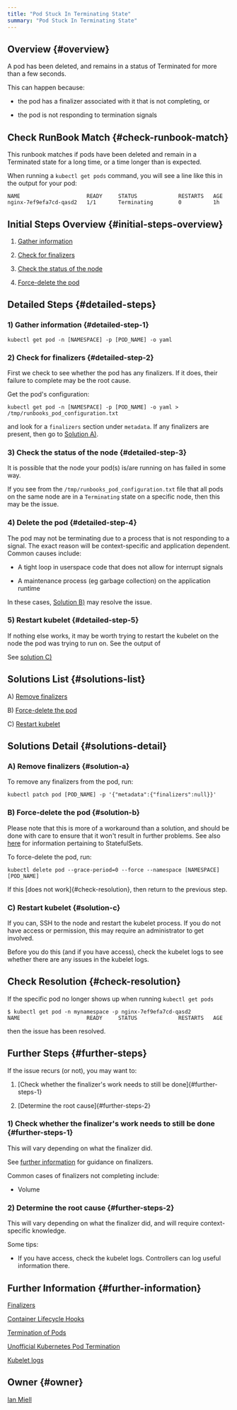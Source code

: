 ```yaml
---
title: "Pod Stuck In Terminating State"
summary: "Pod Stuck In Terminating State"
---
```


## Overview {#overview}

A pod has been deleted, and remains in a status of Terminated for more than a few seconds.

This can happen because:

- the pod has a finalizer associated with it that is not completing, or

- the pod is not responding to termination signals

## Check RunBook Match {#check-runbook-match}

This runbook matches if pods have been deleted and remain in a Terminated state for a long time, or a time longer than is expected.

When running a `kubectl get pods` command, you will see a line like this in the output for your pod:

```
NAME                     READY     STATUS             RESTARTS   AGE
nginx-7ef9efa7cd-qasd2   1/1       Terminating        0          1h
```

## Initial Steps Overview {#initial-steps-overview}

1) [Gather information](#detailed-step-1)

2) [Check for finalizers](#detailed-step-2)

3) [Check the status of the node](#detailed-step-3)

4) [Force-delete the pod](#detailed-step-4)

## Detailed Steps {#detailed-steps}

### 1) Gather information {#detailed-step-1}

```shell
kubectl get pod -n [NAMESPACE] -p [POD_NAME] -o yaml
```

### 2) Check for finalizers {#detailed-step-2}

First we check to see whether the pod has any finalizers. If it does, their failure to complete may be the root cause.

Get the pod's configuration:

```shell
kubectl get pod -n [NAMESPACE] -p [POD_NAME] -o yaml > /tmp/runbooks_pod_configuration.txt
```

and look for a `finalizers` section under `metadata`. If any finalizers are present, then go to [Solution A)](#solution-a).

### 3) Check the status of the node {#detailed-step-3}

It is possible that the node your pod(s) is/are running on has failed in some way.

If you see from the `/tmp/runbooks_pod_configuration.txt` file that all pods on the same node are in a `Terminating` state on a specific node, then this may be the issue.

### 4) Delete the pod {#detailed-step-4}

The pod may not be terminating due to a process that is not responding to a signal. The exact reason will be context-specific and application dependent. Common causes include:

- A tight loop in userspace code that does not allow for interrupt signals

- A maintenance process (eg garbage collection) on the application runtime

In these cases, [Solution B)](#solution-b) may resolve the issue.

### 5) Restart kubelet {#detailed-step-5}

If nothing else works, it may be worth trying to restart the kubelet on the node the pod was trying to run on. See the output of

See [solution C)](#solution-c)

## Solutions List {#solutions-list}

A) [Remove finalizers](#solution-a)

B) [Force-delete the pod](#solution-b)

C) [Restart kubelet](#solution-c)

## Solutions Detail {#solutions-detail}

### A) Remove finalizers {#solution-a}

To remove any finalizers from the pod, run:

```shell
kubectl patch pod [POD_NAME] -p '{"metadata":{"finalizers":null}}'
```

### B) Force-delete the pod {#solution-b}

Please note that this is more of a workaround than a solution, and should be done with care to ensure that it won't result in further problems. See also [here](https://kubernetes.io/docs/tasks/run-application/force-delete-stateful-set-pod/) for information pertaining to StatefulSets.

To force-delete the pod, run:

```shell
kubectl delete pod --grace-period=0 --force --namespace [NAMESPACE] [POD_NAME]
```

If this [does not work]{#check-resolution}, then return to the previous step.


### C) Restart kubelet {#solution-c}

If you can, SSH to the node and restart the kubelet process. If you do not have access or permission, this may require an administrator to get involved.

Before you do this (and if you have access), check the kubelet logs to see whether there are any issues in the kubelet logs.

## Check Resolution {#check-resolution}

If the specific pod no longer shows up when running `kubectl get pods`

```shell
$ kubectl get pod -n mynamespace -p nginx-7ef9efa7cd-qasd2
NAME                     READY     STATUS             RESTARTS   AGE
```

then the issue has been resolved.

## Further Steps {#further-steps}

If the issue recurs (or not), you may want to:

1) [Check whether the finalizer's work needs to still be done]{#further-steps-1}

2) [Determine the root cause]{#further-steps-2}

### 1) Check whether the finalizer's work needs to still be done {#further-steps-1}

This will vary depending on what the finalizer did.

See [further information](#further-information) for guidance on finalizers.

Common cases of finalizers not completing include:

- Volume

### 2) Determine the root cause {#further-steps-2}

This will vary depending on what the finalizer did, and will require context-specific knowledge.

Some tips:

- If you have access, check the kubelet logs. Controllers can log useful information there.

## Further Information {#further-information}

[Finalizers](https://kubernetes.io/docs/tasks/access-kubernetes-api/custom-resources/custom-resource-definitions/#finalizers)

[Container Lifecycle Hooks](https://kubernetes.io/docs/concepts/containers/container-lifecycle-hooks/)

[Termination of Pods](https://kubernetes.io/docs/concepts/workloads/pods/pod/#termination-of-pods)

[Unofficial Kubernetes Pod Termination](https://unofficial-kubernetes.readthedocs.io/en/latest/concepts/abstractions/pod-termination/)

[Kubelet logs](https://kubernetes.io/docs/tasks/debug-application-cluster/debug-cluster/#looking-at-logs)

## Owner {#owner}

[Ian Miell](https://github.com/ianmiell)

[//]: # (https://github.com/kubernetes/kubernetes/issues/51835#issuecomment-347760557 TODO)
[//]: # (https://github.com/kubernetes/kubernetes/issues/65569 DONE)
[//]: # (https://kubernetes.io/docs/concepts/containers/container-lifecycle-hooks/ TODO)
[//]: # (https://kubernetes.io/docs/concepts/workloads/pods/pod/#termination-of-pods DONE)
[//]: # (https://kubernetes.io/docs/tasks/configure-pod-container/attach-handler-lifecycle-event/ DONE)
[//]: # (https://serverfault.com/questions/986177/kubernetes-update-results-in-pod-stuck-on-terminating DONE)
[//]: # (https://stackoverflow.com/questions/35453792/pods-stuck-in-terminating-status DONE)
[//]: # (https://unofficial-kubernetes.readthedocs.io/en/latest/concepts/abstractions/pod-termination/ DONE)
[//]: # (https://www.bluematador.com/docs/troubleshooting/kubernetes-pod DONE)
[//]: # (https://www.ibm.com/support/pages/kubernetes-pods-are-stuck-terminating-state DONE)
